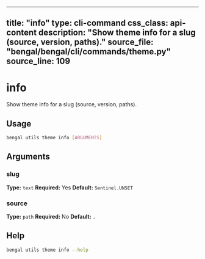 
---
title: "info"
type: cli-command
css_class: api-content
description: "Show theme info for a slug (source, version, paths)."
source_file: "bengal/bengal/cli/commands/theme.py"
source_line: 109
---

# info

Show theme info for a slug (source, version, paths).


## Usage

```bash
bengal utils theme info [ARGUMENTS]
```

## Arguments

### slug

**Type:** `text`
**Required:** Yes
**Default:** `Sentinel.UNSET`

### source

**Type:** `path`
**Required:** No
**Default:** `.`





## Help

```bash
bengal utils theme info --help
```
